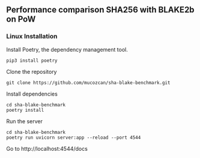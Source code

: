 ## Performance comparison SHA256 with BLAKE2b on PoW

### Linux Installation

Install Poetry, the dependency management tool.
```
pip3 install poetry
```

Clone the repository
```
git clone https://github.com/mucozcan/sha-blake-benchmark.git
```

Install dependencies
```
cd sha-blake-benchmark
poetry install
```

Run the server
```
cd sha-blake-benchmark
poetry run uvicorn server:app --reload --port 4544
```

Go to http://localhost:4544/docs
